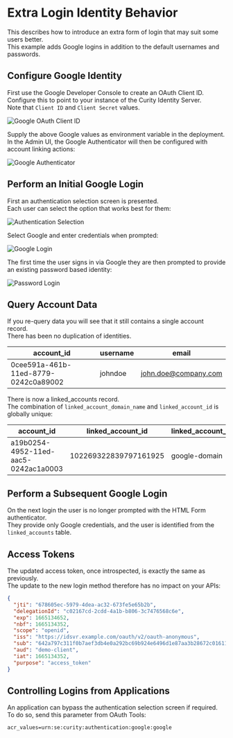 # Extra Login Identity Behavior

This describes how to introduce an extra form of login that may suit some users better.\
This example adds Google logins in addition to the default usernames and passwords.

## Configure Google Identity

First use the Google Developer Console to create an OAuth Client ID.\
Configure this to point to your instance of the Curity Identity Server.\
Note that `Client ID` and `Client Secret` values.

![Google OAuth Client ID](../images/2-extra-login-behavior/google-oauth-client-id.png)

Supply the above Google values as environment variable in the deployment.\
In the Admin UI, the Google Authenticator will then be configured with account linking actions:

![Google Authenticator](../images/2-extra-login-behavior/google-authenticator.png)

## Perform an Initial Google Login

First an authentication selection screen is presented.\
Each user can select the option that works best for them:

![Authentication Selection](../images/2-extra-login-behavior/authentication-selection.png)

Select Google and enter credentials when prompted:

![Google Login](../images/2-extra-login-behavior/google-login.png)

The first time the user signs in via Google they are then prompted to provide an existing password based identity:

![Password Login](../images/1-default-behavior/initial-login.png)

## Query Account Data

If you re-query data you will see that it still contains a single account record.\
There has been no duplication of identities.

| account_id | username | email |
| ---------- | -------- | ----- |
| 0cee591a-461b-11ed-8779-0242c0a89002 | johndoe | john.doe@company.com |

There is now a linked_accounts record.\
The combination of `linked_account_domain_name` and `linked_account_id` is globally unique:

| account_id | linked_account_id | linked_account_domain_name | linking_account_manager |
| ---------- | ----------------- | -------------------------- | ----------------------- |
| a19b0254-4952-11ed-aac5-0242ac1a0003 | 102269322839797161925 | google-domain | default-account-manager |

## Perform a Subsequent Google Login

On the next login the user is no longer prompted with the HTML Form authenticator.\
They provide only Google credentials, and the user is identified from the `linked_accounts` table.

## Access Tokens

The updated access token, once introspected, is exactly the same as previously.\
The update to the new login method therefore has no impact on your APIs:

```json
{
  "jti": "678605ec-5979-4dea-ac32-673fe5e65b2b",
  "delegationId": "c02167cd-2cdd-4a1b-b806-3c7476568c6e",
  "exp": 1665134652,
  "nbf": 1665134352,
  "scope": "openid",
  "iss": "https://idsvr.example.com/oauth/v2/oauth-anonymous",
  "sub": "642a797c311f0b7aef3db4e0a292bc69b924e6496d1e87aa3b28672c01611da7",
  "aud": "demo-client",
  "iat": 1665134352,
  "purpose": "access_token"
}
```

## Controlling Logins from Applications

An application can bypass the authentication selection screen if required.\
To do so, send this parameter from OAuth Tools:

```text
acr_values=urn:se:curity:authentication:google:google
```

